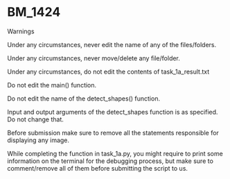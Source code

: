 # BM_1424

Warnings


Under any circumstances, never edit the name of any of the files/folders.

Under any circumstances, never move/delete any file/folder.

Under any circumstances, do not edit the contents of task_1a_result.txt

Do not edit the main() function.

Do not edit the name of the detect_shapes() function.

Input and output arguments of the detect_shapes function is as specified. Do not change that.

Before submission make sure to remove all the statements responsible for displaying any image.

While completing the function in task_1a.py, you might require to print some information on the terminal for the debugging process, but make sure to comment/remove all of them before submitting the script to us.
